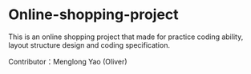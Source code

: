 # Online-shopping-project
This is an online shopping project that made for practice coding ability, layout structure design and coding specification.

Contributor：Menglong Yao (Oliver)

